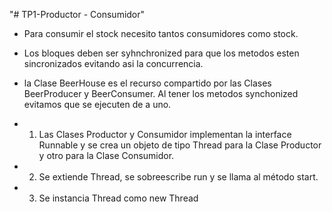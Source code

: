 "# TP1-Productor - Consumidor" 

- Para consumir el stock necesito tantos consumidores como stock. 

- Los bloques deben ser syhnchronized para que los metodos esten sincronizados evitando asi la concurrencia.

- la Clase BeerHouse es el recurso compartido por las Clases BeerProducer y BeerConsumer. Al tener los metodos synchonized evitamos que se ejecuten de a uno.

- 1. Las Clases Productor y Consumidor implementan la interface Runnable y se crea un objeto de tipo Thread para la Clase Productor y otro para la Clase Consumidor.
- 2. Se extiende Thread, se sobreescribe run y se llama al método start.
- 3. Se instancia Thread como new Thread
